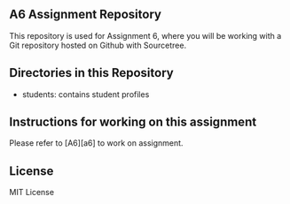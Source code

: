 ## A6 Assignment Repository

This repository is used for Assignment 6, where you will be working with a Git
repository hosted on Github with Sourcetree.

## Directories in this Repository

- students: contains student profiles

## Instructions for working on this assignment

Please refer to [A6][a6] to work on assignment.


## License

MIT License